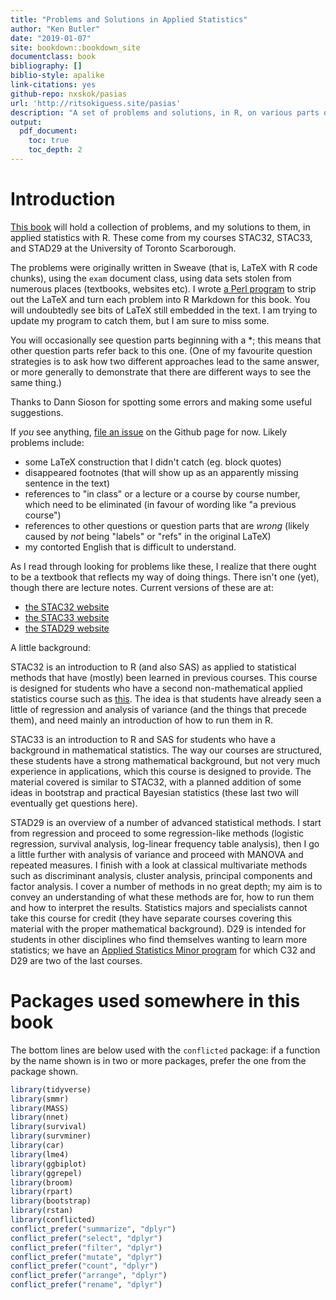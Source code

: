 ```yaml
---
title: "Problems and Solutions in Applied Statistics"
author: "Ken Butler"
date: "2019-01-07"
site: bookdown::bookdown_site
documentclass: book
bibliography: []
biblio-style: apalike
link-citations: yes
github-repo: nxskok/pasias
url: 'http://ritsokiguess.site/pasias'
description: "A set of problems and solutions, in R, on various parts of applied statistics"
output:
  pdf_document:
    toc: true
    toc_depth: 2
---
```


# Introduction


[This book](http://ritsokiguess.site/pasias/) will hold a collection
of problems, and my solutions to them, in applied statistics with
R. These come from my courses STAC32, STAC33, and STAD29 at the University of
Toronto Scarborough. 

The problems were originally written in Sweave (that is, LaTeX with R
code chunks), using the `exam` document class, using data sets stolen
from numerous places (textbooks, websites etc).  I wrote [a Perl
program](https://raw.githubusercontent.com/nxskok/pasias/master/convert.pl)
to strip out the LaTeX and turn each problem into R Markdown for this
book. You will undoubtedly see bits of LaTeX still embedded in the
text. I am trying to update my program to catch them, but I am sure to
miss some. 

You will occasionally
see question parts beginning with a *; this means that other question
parts refer back to this one. (One of my favourite question strategies
is to ask how two different approaches lead to the same answer, or
more generally to demonstrate that there are different ways to see the
same thing.)

Thanks to Dann Sioson for spotting some errors and making some useful suggestions.

If *you* see anything, [file an
issue](https://github.com/nxskok/pasias/issues) on the Github page for
now. Likely
problems include:

- some LaTeX construction that I didn't catch (eg. block quotes)
- disappeared footnotes (that will show up as an apparently missing sentence in the text)
- references to "in class" or a lecture or a course by course number, which need to be eliminated (in favour of wording like "a previous course")
- references to other questions or question parts that are *wrong* (likely caused by *not* being "labels" or "refs" in the original LaTeX)
- my contorted English that is difficult to understand.

As I read through looking for problems like these, I realize that
there ought to be a textbook that reflects my way of doing
things. There isn't one (yet), though there are lecture
notes. Current versions of these are at:

- [the STAC32 website](http://ritsokiguess.site/STAC32/)
- [the STAC33 website](http://ritsokiguess.site/STAC33/)
- [the STAD29 website](http://ritsokiguess.site/STAD29/)

A little background:

STAC32 is an introduction to R (and also SAS) as
applied to statistical methods that have (mostly) been learned in
previous courses. This course is designed for students who have a second non-mathematical applied statistics course 
such as
[this](https://utsc.calendar.utoronto.ca/course/stab27h3). The idea is
that students have already seen a little of regression and analysis of
variance (and the things that precede them), and need mainly an
introduction of how to run them in R.

STAC33 is an introduction to R and SAS for students who have a background in mathematical statistics. The way our courses are structured, these students have a strong mathematical background, but not very much experience in applications, which this course is designed to provide. The material covered is similar to STAC32, with a planned addition of some ideas in bootstrap and practical Bayesian statistics (these last two will eventually get questions here).

STAD29 is an overview of a number of advanced statistical methods. I
start from regression and proceed to some regression-like methods
(logistic regression, survival analysis, log-linear frequency table
analysis), then I go a little further with analysis of variance and
proceed with MANOVA and repeated measures. I finish with a look at
classical multivariate methods such as discriminant analysis, cluster
analysis, principal components and factor analysis. I cover a number
of methods in no great depth; my aim is to convey an understanding of
what these methods are for, how to run them and how to interpret the
results. Statistics majors and specialists cannot take this course for
credit (they have separate courses covering this material with the
proper mathematical background). D29 is intended for students in other
disciplines who find themselves wanting to learn more statistics; we
have an [Applied Statistics Minor
program](https://utsc.calendar.utoronto.ca/minor-program-applied-statistics-science)
for which C32 and D29 are two of the last courses.

# Packages used somewhere in this book

The bottom lines are below used with the `conflicted` package: if a function by
the name shown is in two or more packages, prefer the one from the
package shown.


```r
library(tidyverse)
library(smmr)
library(MASS)
library(nnet)
library(survival)
library(survminer)
library(car)
library(lme4)
library(ggbiplot)
library(ggrepel)
library(broom)
library(rpart)
library(bootstrap)
library(rstan)
library(conflicted)
conflict_prefer("summarize", "dplyr")
conflict_prefer("select", "dplyr")
conflict_prefer("filter", "dplyr")
conflict_prefer("mutate", "dplyr")
conflict_prefer("count", "dplyr")
conflict_prefer("arrange", "dplyr")
conflict_prefer("rename", "dplyr")
```
